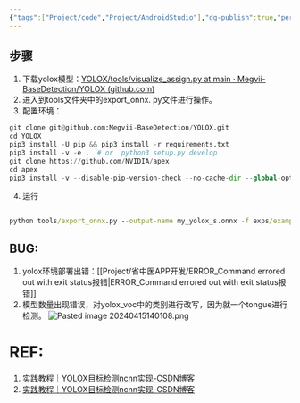 ```yaml
---
{"tags":["Project/code","Project/AndroidStudio"],"dg-publish":true,"permalink":"/Project/省中医APP开发/yolox转onnx/","dgPassFrontmatter":true}
---
```


## 步骤
1. 下载yolox模型：[YOLOX/tools/visualize_assign.py at main · Megvii-BaseDetection/YOLOX (github.com)](https://github.com/Megvii-BaseDetection/YOLOX/blob/main/tools/visualize_assign.py)
2. 进入到tools文件夹中的export_onnx. py文件进行操作。
3.  配置环境：
```python
git clone git@github.com:Megvii-BaseDetection/YOLOX.git
cd YOLOX
pip3 install -U pip && pip3 install -r requirements.txt
pip3 install -v -e .  # or  python3 setup.py develop
git clone https://github.com/NVIDIA/apex
cd apex
pip3 install -v --disable-pip-version-check --no-cache-dir --global-option="--cpp_ext" --global-option="--cuda_ext" ./
```
4. 运行
```cmd  

python tools/export_onnx.py --output-name my_yolox_s.onnx -f exps/example/yolox_voc/yolox_voc_s.py -c yolox.pth

```

## BUG:
1. yolox环境部署出错：[[Project/省中医APP开发/ERROR_Command errored out with exit status报错\|ERROR_Command errored out with exit status报错]]
2. 模型数量出现错误，对yolox_voc中的类别进行改写，因为就一个tongue进行检测。 ![Pasted image 20240415140108.png](/img/user/Project/%E7%9C%81%E4%B8%AD%E5%8C%BBAPP%E5%BC%80%E5%8F%91/%E5%9B%BE%E7%89%87/Pasted%20image%2020240415140108.png)

# REF:
1. [实践教程｜YOLOX目标检测ncnn实现-CSDN博客](https://blog.csdn.net/qq_29462849/article/details/119067484)
2. [实践教程｜YOLOX目标检测ncnn实现-CSDN博客](https://blog.csdn.net/qq_29462849/article/details/119067484)